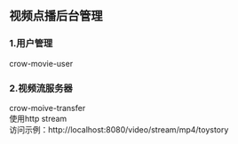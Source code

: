 <h2>视频点播后台管理</h2>
<h3>1.用户管理</h3>
  crow-movie-user<br>
<h3>2.视频流服务器</h3>
  crow-moive-transfer<br>
  使用http stream<br>
  访问示例：http://localhost:8080/video/stream/mp4/toystory
  
